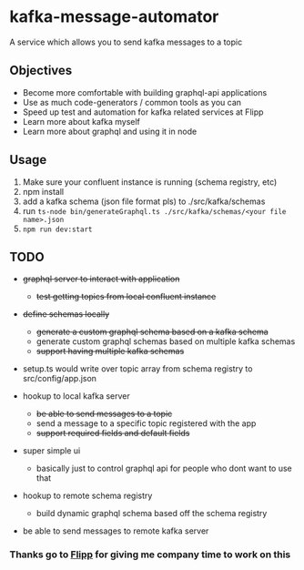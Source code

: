 # kafka-message-automator

A service which allows you to send kafka messages to a topic

## Objectives

* Become more comfortable with building graphql-api applications
* Use as much code-generators / common tools as you can
* Speed up test and automation for kafka related services at Flipp
* Learn more about kafka myself
* Learn more about graphql and using it in node

## Usage

1. Make sure your confluent instance is running (schema registry, etc)
1. npm install
1. add a kafka schema (json file format pls) to ./src/kafka/schemas
1. run `ts-node bin/generateGraphql.ts ./src/kafka/schemas/<your file name>.json`
1. `npm run dev:start`

## TODO

* ~~graphql server to interact with application~~
  * ~~test getting topics from local confluent instance~~
* ~~define schemas locally~~
  * ~~generate a custom graphql schema based on a kafka schema~~
  * generate custom graphql schemas based on multiple kafka schemas
  * ~~support having multiple kafka schemas~~
* setup.ts would write over topic array from schema registry to src/config/app.json
* hookup to local kafka server
  * ~~be able to send messages to a topic~~
  * send a message to a specific topic registered with the app
  * ~~support required fields and default fields~~
* super simple ui
  * basically just to control graphql api for people who dont want to use that

* hookup to remote schema registry
  * build dynamic graphql schema based off the schema registry
* be able to send messages to remote kafka server


### Thanks go to [Flipp](https://corp.flipp.com/) for giving me company time to work on this